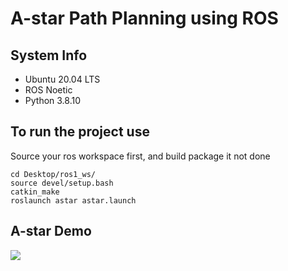 # A-star Path Planning using ROS

## System Info
* Ubuntu 20.04 LTS
* ROS Noetic
*  Python 3.8.10

## To run the project use
Source your ros workspace first, and build package it not done
```
cd Desktop/ros1_ws/
source devel/setup.bash
catkin_make
roslaunch astar astar.launch
```

## A-star Demo
![](https://github.com/JayParikh20/astar_pathfinding/tree/main/demo/astar.gif)
